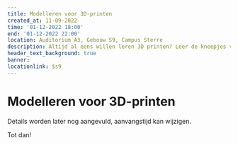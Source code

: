 ```yaml
---
title: Modelleren voor 3D-printen
created_at: 11-09-2022
time: '01-12-2022 18:00'
end: '01-12-2022 22:00'
location: Auditorium A3, Gebouw S9, Campus Sterre
description: Altijd al eens willen leren 3D printen? Leer de kneepjes van het vak om je eigen 3D modellen te maken!
header_text_background: true
banner:
locationlink: $s9
---
```


# Modelleren voor 3D-printen

Details worden later nog aangevuld, aanvangstijd kan wijzigen.

Tot dan!
